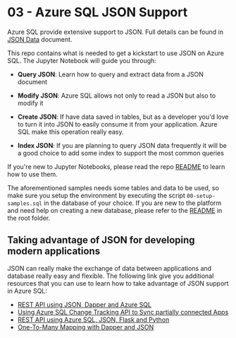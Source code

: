 # 03 - Azure SQL JSON Support

Azure SQL provide extensive support to JSON. Full details can be found in [JSON Data](https://docs.microsoft.com/en-us/sql/relational-databases/json/json-data-sql-server) document.

This repo contains what is needed to get a kickstart to use JSON on Azure SQL. The Jupyter Notebook will guide you through:

- **Query JSON**: Learn how to query and extract data from a JSON document

- **Modify JSON**: Azure SQL allows not only to read a JSON but also to modify it

- **Create JSON**: If have data saved in tables, but as a developer you'd love to turn it into JSON to easily consume it from your application. Azure SQL make this operation really easy.

- **Index JSON**: If you are planning to query JSON data frequently it will be a good choice to add some index to support the most common queries 

If you're new to Jupyter Notebooks, please read the repo [README](../README.md) to learn how to use them.

The aforementioned samples needs some tables and data to be used, so make sure you setup the environment by executing the script `00-setup-samples.sql` in the database of your choice. If you are new to the platform and need help on creating a new database, please refer to the [README](../README.md) in the root folder.

## Taking advantage of JSON for developing modern applications

JSON can really make the exchange of data between applications and database really easy and flexible. The following link give you additional resources that you can use to learn how to take advantage of JSON support in Azure SQL:

- [REST API using JSON, Dapper and Azure SQL](https://github.com/Azure-Samples/azure-sql-db-dotnet-rest-api)
- [Using Azure SQL Change Tracking API to Sync partially connected Apps](https://github.com/Azure-Samples/azure-sql-db-sync-api-change-tracking)
- [REST API using Azure SQL, JSON, Flask and Python](https://github.com/Azure-Samples/azure-sql-db-python-rest-api)
- [One-To-Many Mapping with Dapper and JSON](https://medium.com/dapper-net/one-to-many-mapping-with-dapper-55ae6a65cfd4)
